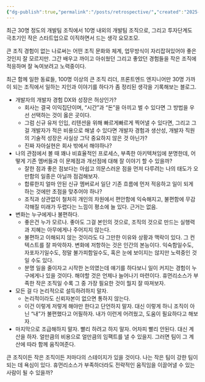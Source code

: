 ```yaml
---
{"dg-publish":true,"permalink":"/posts/retrospective/","created":"2025-07-27","updated":"2025-07-27T21:29:00"}
---
```


최근 30명 정도의 개발팀 조직에서 10명 내외의 개발팀 조직으로, 그리고 투자단계도 극초기인 작은 스타트업으로 이직하면서 드는 생각 요모조모.

큰 조직 경험이 없는 나로써는 어떤 조직 문화와 체계, 업무방식이 자리잡혀있어야 좋은 것인지 잘 모르지만. 그간 배우고 까이고 아쉬웠던 그리고 좋았던 경험들을 작은 조직에 적응하며 잘 녹여보려고 노력중이다.

최근 함께 일한 동료들, 100명 이상의 큰 조직 리더, 프론트엔드 엔지니어만 30명 가까이 되는 조직에서 일하는 지인과 이야기를 하다가 좀 정리된 생각을 기록해보는 블로그. 

- 개발자의 개발자 경험 DX와 성장은 허상인가?
	- 회사는 결국 이익집단이며, “시간”과 “돈”을 아끼고 벌 수 있다면 그 방법을 우선 선택하는 것이 옳은 곳이다.
	- 그럼 신규 유저 인입, 리텐션을 위해 빠르게빠르게 찍어낼 수 있다면, 그리고 그걸 개발자가 적은 비용으로 해낼 수 있다면 개발자 경험과 생산성, 개발자 직원의 기술적 성장은 사실상 그닥 중요하지 않은 것 아닌가?
	- 진짜 자아실현은 회사 밖에서 해야하나?
- 나의 관점에서 볼 때 꽤나 비효율적인 프로세스, 부족한 아키텍쳐임에 분명한데, 어떻게 기존 멤버들과 이 문제점과 개선점에 대해 잘 이야기 할 수 있을까?
	- 잘한 점과 좋은 점보다는 아쉽고 의문스러운 점을 먼저 다루려는 나의 태도가 오만함의 일종은 아닐까 점검해보자.
	- 합류한지 얼마 안된 신규 멤버로서 일단 기존 흐름에 먼저 적응하고 일이 되게 하는 것에만 초점을 맞추어야 하나?
	- 조직과 상관없이 철처히 개인의 차원에서 편안함에 익숙해지고, 불편함에 무감각해질 미래가 두렵다는 느낌이 평소에 늘 있다. 근거는 없음.
- 변화는 누구에게나 불편하다.
	- 좋은건 누가 모르나. 좋아도 그걸 본인의 것으로, 조직의 것으로 만드는 실행력과 지혜는 아무에게나 주어지지 않는다.
	- 불편하고 이해되지 않는 것이라도 다 그만한 이유와 상황과 맥락이 있다. 그 컨텍스트를 잘 파악하자. 변화에 저항하는 것은 인간의 본능이다. 익숙함일수도, 자포자기일수도, 정말 불가피함일수도, 혹은 눈에 보이지는 않지만 노력중인 것일 수도 있다.
	- 분명 일을 줄이자고 시작한 논의였는데 얘기를 하다보니 일이 커지는 경험이 누구에게나 있을 것이다. 해야할 것은 언제나 늘어나기 마련이다. 휴먼리소스가 부족한 작은 조직일 수록 그 중 가장 필요한 것이 뭘지 잘 따져보자.
- 모든 걸 다 논리적으로 설득하려하지 말자.
	- 논리적이라도 신뢰자본이 없으면 통하지 않는다.
	- 이건 이렇게 저렇게 해야만 한다고 단언하지 말자. 대신 이렇게 하니 조직이 아닌 “내”가 불편했다고 어필하자. 내가 이런게 어려웠고, 도움이 필요하다고 해보자.
- 마지막으로 조급해하지 말자. 빨리 하려고 하지 말자. 어차피 빨리 안된다. 대신 계산을 하자. 얼만큼의 비용으로 얼만큼의 임팩트를 낼 수 있을지. 그러면 팀이 그 계산에 따라 함께 움직여준다.

큰 조직이든 작은 조직이든 저마다의 스테이지가 있을 것이다. 나는 작은 팀이 강한 팀이 되는 데 욕심이 있다. 휴먼리소스가 부족하더라도 전략적인 움직임을 이끌어낼 수 있는 사람이 될 수 있을까?